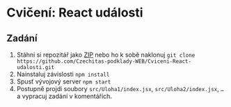 # Cvičení: React události

## Zadání

1. Stáhni si repozitář jako [ZIP](https://github.com/Czechitas-podklady-WEB/Cviceni-React-udalosti/archive/zadani.zip) nebo ho k sobě naklonuj `git clone https://github.com/Czechitas-podklady-WEB/Cviceni-React-udalosti.git`
1. Nainstaluj závislosti `npm install`
1. Spusť vývojový server `npm start`
1. Postupně projdi soubory `src/Uloha1/index.jsx`, `src/Uloha2/index.jsx`, `…` a vypracuj zadání v komentářích.
